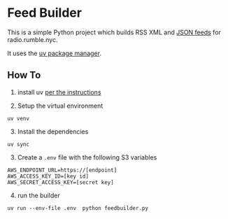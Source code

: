 # Feed Builder

This is a simple Python project which builds RSS XML and [JSON feeds](https://www.jsonfeed.org/) for radio.rumble.nyc.

It uses the [uv package manager](https://docs.astral.sh/uv/).

## How To

1. install uv [per the instructions](https://docs.astral.sh/uv/#installation)

2. Setup the virtual environment

```
uv venv
```

3. Install the dependencies

```
uv sync
```

3. Create a `.env` file with the following S3 variables

```
AWS_ENDPOINT_URL=https://[endpoint]
AWS_ACCESS_KEY_ID=[key id]
AWS_SECRET_ACCESS_KEY=[secret key]
```

4. run the builder

```
uv run --env-file .env  python feedbuilder.py
```
